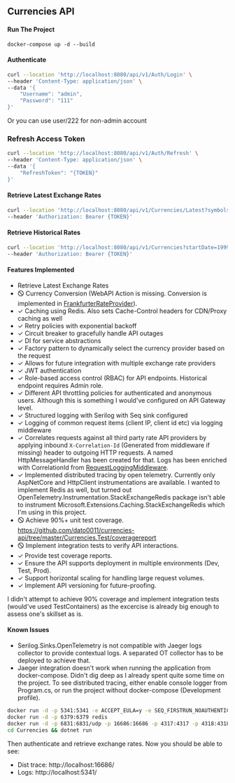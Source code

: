 ## Currencies API

#### Run The Project
`docker-compose up -d --build`

#### Authenticate
```bash
curl --location 'http://localhost:8080/api/v1/Auth/Login' \
--header 'Content-Type: application/json' \
--data '{
    "Username": "admin",
    "Password": "111"
}'
```
Or you can use user/222 for non-admin account

### Refresh Access Token
```bash
curl --location 'http://localhost:8080/api/v1/Auth/Refresh' \
--header 'Content-Type: application/json' \
--data '{
    "RefreshToken": "{TOKEN}"
}'
```

#### Retrieve Latest Exchange Rates
```bash
curl --location 'http://localhost:8080/api/v1/Currencies/Latest?symbols=CAD%2CCHF' \
--header 'Authorization: Bearer {TOKEN}'
```

#### Retrieve Historical Rates
```bash
curl --location 'http://localhost:8080/api/v1/Currencies?startDate=1999-01-05&endDate=2000-01-04&page=3&pageSize=50&symbols=EUR%2CUSD%2CSEK' \
--header 'Authorization: Bearer {TOKEN}'
```

#### Features Implemented
* Retrieve Latest Exchange Rates
* 🛇 Currency Conversion (WebAPI Action is missing. Conversion is implemented in [FrankfurterRateProvider](https://github.com/dato0011/currencies-api/blob/master/Currencies/Infrastructure/Implementations/FrankfurterRateProvider.cs#L89)). 
* ✓ Caching using Redis. Also sets Cache-Control headers for CDN/Proxy caching as well
* ✓ Retry policies with exponential backoff
* ✓ Circuit breaker to gracefully handle API outages
* ✓ DI for service abstractions
* ✓ Factory pattern to dynamically select the currency provider based on the request
* ✓ Allows for future integration with multiple exchange rate providers
* ✓ JWT authentication
* ✓ Role-based access control (RBAC) for API endpoints. Historical endpoint requires Admin role.
* ✓ Different API throttling policies for authenticated and anonymous users. Although this is something I would've configured on API Gateway level.
* ✓ Structured logging with Serilog with Seq sink configured
* ✓ Logging of common request items (client IP, client id etc) via logging middleware
* ✓ Correlates requests against all third party rate API providers by applying inbound `X-Correlation-Id` (Generated from middleware if missing) header to outgoing HTTP requests. A named HttpMessageHandler has been created for that. Logs has been enriched with CorrelationId from [RequestLoggingMiddleware](https://github.com/dato0011/currencies-api/blob/master/Currencies/Infrastructure/Middlewares/RequestLoggingMiddleware.cs).
* ✓ Implemented distributed tracing by open telemetry. Currently only AspNetCore and HttpClient instrumentations are available. I wanted to implement Redis as well, but turned out OpenTelemetry.Instrumentation.StackExchangeRedis package isn't able to instrument Microsoft.Extensions.Caching.StackExchangeRedis which I'm using in this project.
* 🛇 Achieve 90%+ unit test coverage. https://github.com/dato0011/currencies-api/tree/master/Currencies.Test/coveragereport
* 🛇 Implement integration tests to verify API interactions.
* ✓ Provide test coverage reports.
* ✓ Ensure the API supports deployment in multiple environments (Dev, Test, Prod).
* ✓ Support horizontal scaling for handling large request volumes.
* ✓ Implement API versioning for future-proofing.

I didn't attempt to achieve 90% coverage and implement integration tests (would've used TestContainers) as the excercise is already big enough to assess one's skillset as is. 

#### Known Issues
- Serilog.Sinks.OpenTelemetry is not compatible with Jaeger logs collector to provide contextual logs. A separated OT collector has to be deployed to achieve that.
- Jaeger integration doesn't work when running the application from docker-compose. Didn't dig deep as I already spent quite some time on the project. To see distributed tracing, either enable console logger from Program.cs, or run the project without docker-compose (Development profile).

```bash
docker run -d -p 5341:5341 -e ACCEPT_EULA=y -e SEQ_FIRSTRUN_NOAUTHENTICATION=true datalust/seq
docker run -d -p 6379:6379 redis
docker run -d -p 6831:6831/udp -p 16686:16686 -p 4317:4317 -p 4318:4318 jaegertracing/all-in-one:latest
cd Currencies && dotnet run
```

Then authenticate and retrieve exchange rates.
Now you should be able to see:
- Dist trace: http://localhost:16686/
- Logs: http://localhost:5341/